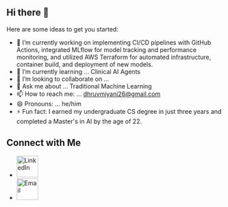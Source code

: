 ## Hi there 👋


Here are some ideas to get you started:

- 🔭 I’m currently working on implementing CI/CD pipelines with GitHub Actions, integrated MLflow for model tracking and performance monitoring, and utilized AWS Terraform for automated infrastructure, container build, and deployment of new models.
- 🌱 I’m currently learning ... Clinical AI Agents
- 👯 I’m looking to collaborate on ... 
- 💬 Ask me about ... Traditional Machine Learning  
- 📫 How to reach me: ...  dhruvmiyani26@gmail.com
- 😄 Pronouns: ... he/him 
- ⚡ Fun fact: I earned my undergraduate CS degree in just three years and completed a Master's in AI by the age of 22.

###

## Connect with Me
- <a href="https://www.linkedin.com/in/dhruvmiyani/">
    <img src="https://github.com/user-attachments/assets/16a69ba6-0aae-47f0-9de3-df9f23d9ab21" width="50" alt="LinkedIn">
  </a>
- <a href="mailto:dhruvmiyani26@gmail.com">
    <img src="https://github.com/user-attachments/assets/81e2af31-953c-419d-a027-b9a976267fec" width="50" alt="Email">
  </a>

 
